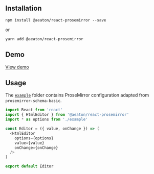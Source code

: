 ## Installation

`npm install @aeaton/react-prosemirror --save`

or

`yarn add @aeaton/react-prosemirror`

## Demo

[View demo](http://git.macropus.org/react-prosemirror/)

## Usage

The [`example`](example) folder contains ProseMirror configuration adapted from `prosemirror-schema-basic`.

```js
import React from 'react'
import { HtmlEditor } from '@aeaton/react-prosemirror'
import * as options from './example'

const Editor = ({ value, onChange }) => (
  <HtmlEditor
    options={options}
    value={value}
    onChange={onChange}
  />
)

export default Editor
```

